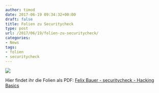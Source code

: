 ```yaml
---
author: timod
date: 2017-06-19 09:34:32+00:00
draft: false
title: Folien zu Securitycheck
type: post
url: /2017/06/19/folien-zu-securitycheck/
categories:
- News
tags:
- folien
- securitycheck
---
```


[![](https://www.fablab-neckar-alb.org/wp-content/uploads/2017/06/3030_image_18893438_1896069377314291_3525418296214522235_n.jpg)
](https://www.fablab-neckar-alb.org/wp-content/uploads/2017/06/3030_image_18893438_1896069377314291_3525418296214522235_n.jpg)

Hier findet ihr die Folien als PDF: [Felix Bauer - securitycheck - Hacking Basics](https://www.fablab-neckar-alb.org/wp-content/uploads/2017/06/Felix-Bauer-securitycheck-Hacking-Basics-2.pdf)
